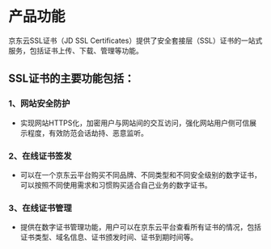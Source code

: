 # 产品功能

京东云SSL证书（JD SSL Certificates）提供了安全套接层（SSL）证书的一站式服务，包括证书上传、下载、管理等功能。

## SSL证书的主要功能包括：

### 1、网站安全防护
- 实现网站HTTPS化，加密用户与网站间的交互访问，强化网站用户侧可信展示程度，有效防范会话劫持、恶意监听。

### 2、在线证书签发
- 可以在一个京东云平台购买不同品牌、不同类型和不同安全级别的数字证书，可以按照不同使用需求和习惯购买适合自己业务的数字证书。

### 3、在线证书管理
- 提供在数字证书管理功能，用户可以在京东云平台查看所有证书的情况，包括证书类型、域名信息、证书颁发时间、证书到期时间等。


